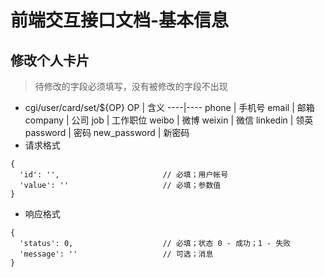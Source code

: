 #  前端交互接口文档-基本信息


## 修改个人卡片
> 待修改的字段必须填写，没有被修改的字段不出现
* cgi/user/card/set/${OP}
OP | 含义
----|----
phone | 手机号
email |  邮箱
company | 公司
job | 工作职位
weibo |  微博
weixin | 微信
linkedin | 领英
password | 密码
new_password | 新密码
* 请求格式
```
{
  'id': '',                       // 必填；用户帐号
  'value': ''                     // 必填；参数值
}
```
* 响应格式
```
{
  'status': 0,                    // 必填；状态 0 - 成功；1 - 失败
  'message': ''                   // 可选；消息
}
```
